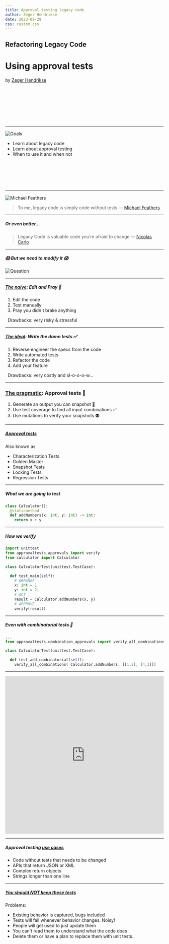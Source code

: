 ```yaml
---
title: Approval testing legacy code
author: Zeger Hendrikse
date: 2023-09-29
css: custom.css
---
```


<!-- .slide: data-background="./images/clay-banks-a9kHtTbjpwY-unsplash.jpg" -->

## Refactoring Legacy Code

# Using approval tests

by [Zeger Hendrikse](https://www.it-essence.nl/)

&nbsp;

&nbsp;

&nbsp;

&nbsp;

---

![Goals](./images/goals.png)

- <!-- .element: class="fragment" --> 
  Learn about legacy code
- <!-- .element: class="fragment" --> 
  Learn about approval testing
- <!-- .element: class="fragment" --> 
  When to use it and when not

&nbsp;

&nbsp;

&nbsp;


---

![Michael Feathers](./images/legacy_code.png)

> To me, legacy code is simply code without tests &#8212; [Michael Feathers](https://www.goodreads.com/book/show/44919.Working_Effectively_with_Legacy_Code)

---

##### Or even better...

> Legacy Code is valuable code you’re afraid to change &#8212; [Nicolas Carlo](https://understandlegacycode.com/blog/what-is-legacy-code-is-it-code-without-tests/)

---

##### 😱 But we need to modify it 😱 


![Question](./images/hiclipart.com.png)

---

##### [The naive](https://github.com/nicoespeon/talk-how-to-change-untested-code): Edit and Pray 🙏

1. <!-- .element: class="fragment" --> 
   Edit the code
2. <!-- .element: class="fragment" --> 
   Test manually
3. <!-- .element: class="fragment" --> 
   Pray you didn't brake anything

&nbsp;
Drawbacks: very risky &amp; stressful
<!-- .element: class="fragment" --> 

---

##### [The ideal](https://github.com/nicoespeon/talk-how-to-change-untested-code): Write the damn tests ✅

1. <!-- .element: class="fragment" --> 
   Reverse engineer the specs from the code
2. <!-- .element: class="fragment" --> 
   Write automated tests
3. <!-- .element: class="fragment" --> 
   Refactor the code
4. <!-- .element: class="fragment" --> 
   Add your feature

&nbsp;
Drawbacks: very costly and sl-o-o-o-w...
<!-- .element: class="fragment" --> 

---
### [The pragmatic](https://github.com/nicoespeon/talk-how-to-change-untested-code): Approval tests 💁

1. <!-- .element: class="fragment" --> 
   Generate an output you can snapshot 📸 
2. <!-- .element: class="fragment" --> 
   Use test coverage to find all input combinations ✅ 
3. <!-- .element: class="fragment" --> 
   Use mutations to verify your snapshots 👽 


---

##### [Approval tests](https://approvaltests.com/)

Also known as

- Characterization Tests
- Golden Master
- Snapshot Tests
- Locking Tests
- Regression Tests
---

##### What we are going to test

```python
class Calculator():
  @staticmethod
  def addNumbers(x: int, y: int) -> int:
    return x + y
```

---

##### How we verify

```python
import unittest
from approvaltests.approvals import verify
from calculator import Calculator

class CalculatorTest(unittest.TestCase):

  def test_main(self):
    # ARRANGE
    x: int = 1
    y: int = 2;
    # ACT
    result = Calculator.addNumbers(x, y)
    # APPROVE
    verify(result)
```

---

##### Even with combinatorial tests 🤩

```python
...
from approvaltests.combination_approvals import verify_all_combinations

class CalculatorTest(unittest.TestCase):

  def test_add_combinatorial(self):
    verify_all_combinations( Calculator.addNumbers, [[1,2], [4,3]])
```

---

<iframe frameborder="0" width="100%" height="500px" src="https://replit.com/@zwh/ApprovalTestDemoPython?lite=false"></iframe>

---

##### Approval testing [use cases](file://solon.prd/files/P/Global/Users/C65923/UserData/Downloads/raid_informaatika_2021.pdf)

- <!-- .element: class="fragment" --> 
  Code without tests that needs to be changed
- <!-- .element: class="fragment" --> 
  APIs that return JSON or XML
- <!-- .element: class="fragment" --> 
  Complex return objects
- <!-- .element: class="fragment" --> 
  Strings longer than one line

---

##### [You should NOT keep these tests](https://github.com/nicoespeon/talk-how-to-change-untested-code)

Problems:

- <!-- .element: class="fragment" --> 
  Existing behavior is captured, bugs included
- <!-- .element: class="fragment" --> 
  Tests will fail whenever behavior changes. Noisy!
- <!-- .element: class="fragment" --> 
  People will get used to just update them
- <!-- .element: class="fragment" -->
  You can't read them to understand what the code does
- <!-- .element: class="fragment" --> 
  Delete them or have a plan to replace them with unit tests.

